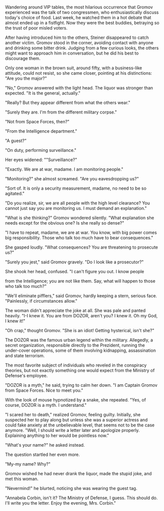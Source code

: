 Wandering around VIP tables, the most hilarious occurrence that Gromov experienced was the talk of two congressmen, who enthusiastically discuss today's choice of food. Last week, he watched them in a hot debate that almost ended up in a fistfight. Now they were the best buddies, betraying so the trust of poor misled voters.

After having introduced him to the others, Steiner disappeared to catch another victim. Gromov stood in the corner, avoiding contact with anyone and drinking some bitter drink. Judging from a few curious looks, the others might want to approach him in conversation, but he did his best to discourage them.

Only one woman in the brown suit, around fifty, with a business-like attitude, could not resist, so she came closer, pointing at his distinctions: "Are you the major?"

"No," Gromov answered with the light head. The liquor was stronger than expected. "It is the general, actually."

"Really? But they appear different from what the others wear."

"Surely they are. I'm from the different military corpse."

"Not from Space Forces, then?"

"From the Intelligence department."

"A guest?"

"On duty, performing surveillance."

Her eyes widened: ""Surveillance?"

"Exactly. We are at war, madame. I am monitoring people."

"Monitoring?" she almost screamed. "Are you eavesdropping us?"

"Sort of. It is only a security measurement, madame, no need to be so agitated."

"Do you realize, sir, we are all people with the high level clearance? You cannot just say you are monitoring us. I must demand an explanation."

"What is she thinking?" Gromov wondered silently. "What explanation she needs except for the obvious one? Is she really so dense?"

"I have to repeat, madame, we are at war. You know, with big power comes big responsibility. Those who talk too much have to bear consequences."

She gasped loudly.
"What consequences? You are threatening to prosecute us?"

"Surely you jest," said Gromov gravely. "Do I look like a prosecutor?"

She shook her head, confused. "I can't figure you out. I know people

from the Intelligence; you are not like them. Say, what will happen to those who talk too much?"

"We'll eliminate pifflers," said Gromov, hardly keeping a stern, serious face. "Painlessly, if circumstances allow."

The woman didn't appreciate the joke at all. She was pale and panted heavily. "I-I knew it. You are from DOZOR, aren't you? I knew it. Oh my God, I knew it!"

"Oh crap," thought Gromov. "She is an idiot! Getting hysterical, isn't she?"

The DOZOR was the famous urban legend within the military. Allegedly, a secret organization, responsible directly to the Prezident, running the under-cover operations, some of them involving kidnapping, assassination and state terrorism.

The most favorite subject of individuals who reveled in the conspiracy theories, but not exactly something one would expect from the Ministry of Defense's employee.

"DOZOR is a myth," he said, trying to calm her down. "I am Captain Gromov from Space Forces. Nice to meet you."

With the look of mouse hypnotized by a snake, she repeated. "Yes, of course, DOZOR is a myth. I understand."

"I scared her to death," realized Gromov, feeling guilty. Initially, she suspected her to play along but unless she was a superior actress and could fake anxiety at the unbelievable level, that seems not to be the case anymore. "Well, I should write a letter later and apologize properly. Explaining anything to her would be pointless now."

"What's your name?" he asked instead.

The question startled her even more.

"My-my name? Why?"

Gromov wished he had never drank the liquor, made the stupid joke, and met this woman.

"Nevermind!" he blurted, noticing she was wearing the guest tag.

"Annabela Corbin, isn't it? The Ministry of Defense, I guess. This should do. I'll write you the letter. Enjoy the evening, Mrs. Corbin."